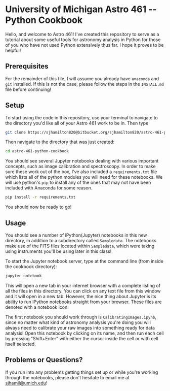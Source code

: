 # University of Michigan Astro 461 -- Python Cookbook

Hello, and welcome to Astro 461! I've created this repository to serve as a
tutorial about some useful tools for astronomy analysis in Python for those of
you who have not used Python extensively thus far. I hope it proves to be
helpful! 

## Prerequisites

For the remainder of this file, I will assume you already have `anaconda` and
 `git` installed. If this is not the case, please follow the steps in the 
 `INSTALL.md` file before continuing!

## Setup

To start using the code in this repository, use your terminal to navigate to the
directory you'd like all of your Astro 461 work to be in. Then type 

```bash
git clone https://sjhamilton820@bitbucket.org/sjhamilton820/astro-461-python-cookbook.git
```

Then navigate to the directory that was just created:

```bash
cd astro-461-python-cookbook
```

You should see several Jupyter notebooks dealing with various important
concepts, such as image calibration and
spectroscopy. In order to make sure these work out of the box, I've also
included a `requirements.txt` file which lists all of the python modules you 
will need
for these notebooks. We will use python's `pip` to install any of the ones 
that may not have been included with Anaconda for some reason. 

```bash
pip install -r requirements.txt
```

You should now be ready to go!

## Usage

You should see a number of iPython(Jupyter) notebooks in this new directory, in
addition to a subdirectory called `Sampledata`. The notebooks make use of the
FITS files located within `Sampledata`, which were taking using instruments
you'll be using later in this class!

To start the Jupyter notebook server, type at the command line (from inside the cookbook directory):

```bash
jupyter notebook
```

This will open a new tab in your internet browser with a complete listing of all the files in this directory.
You can click on any text file from this window and it will open in a new tab. However, the nice thing about Jupyter is its ability to run IPython notebooks straight from your browser. These files are denoted with a notebook icon. 

The first notebook you should work through is `CalibratingImages.ipynb`, since no matter what kind of astronomy analysis you're doing you will always need to calibrate your raw images into something ready for data analysis! Open this notebook by clicking on its name, and then run each cell by pressing "Shift+Enter" with either the cursor inside the cell or with cell itself selected.

## Problems or Questions?

If you run into any problems getting things set up or while you're working through the notebooks, please don't hesitate to email me at [sjhamil@umich.edu](mailto:sjhamil@umich.edu)!